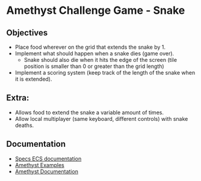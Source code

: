
# Amethyst Challenge Game - Snake

## Objectives
- Place food wherever on the grid that extends the snake by 1.
- Implement what should happen when a snake dies (game over).
  - Snake should also die when it hits the edge of the screen (tile position is smaller than 0 or greater than the grid length)
- Implement a scoring system (keep track of the length of the snake when it is extended).

## Extra:
- Allows food to extend the snake a variable amount of times.
- Allow local multiplayer (same keyboard, different controls) with snake deaths.

## Documentation
- [Specs ECS documentation](https://docs.rs/specs/0.9.2/specs/)
- [Amethyst Examples](https://github.com/Aceeri/amethyst/tree/master/examples)
- [Amethyst Documentation](https://www.amethyst.rs/doc/develop/amethyst/index.html)

